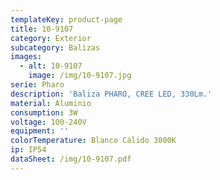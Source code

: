 ```yaml
---
templateKey: product-page
title: 10-9107
category: Exterior
subcategory: Balizas
images:
  - alt: 10-9107
    image: /img/10-9107.jpg
serie: Pharo
description: 'Baliza PHARO, CREE LED, 330Lm.'
material: Aluminio
consumption: 3W
voltage: 100-240V
equipment: ''
colorTemperature: Blanco Cálido 3000K
ip: IP54
dataSheet: /img/10-9107.pdf
---
```


